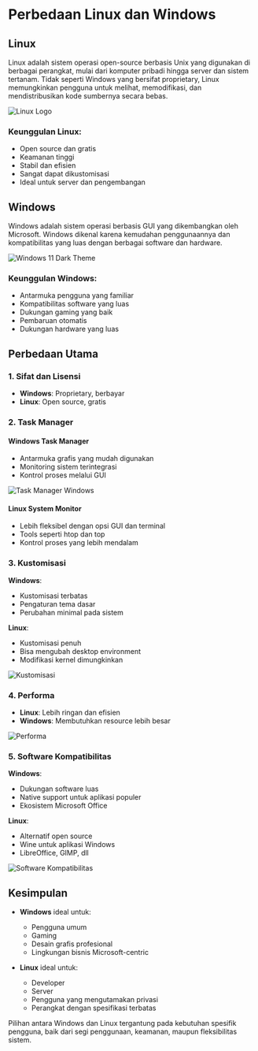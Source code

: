 # Perbedaan Linux dan Windows

## Linux
Linux adalah sistem operasi open-source berbasis Unix yang digunakan di berbagai perangkat, mulai dari komputer pribadi hingga server dan sistem tertanam. Tidak seperti Windows yang bersifat proprietary, Linux memungkinkan pengguna untuk melihat, memodifikasi, dan mendistribusikan kode sumbernya secara bebas.

![Linux Logo](https://github.com/username/repository/blob/main/images/linux.jpg)


### Keunggulan Linux:
- Open source dan gratis
- Keamanan tinggi
- Stabil dan efisien
- Sangat dapat dikustomisasi
- Ideal untuk server dan pengembangan

## Windows
Windows adalah sistem operasi berbasis GUI yang dikembangkan oleh Microsoft. Windows dikenal karena kemudahan penggunaannya dan kompatibilitas yang luas dengan berbagai software dan hardware.

![Windows 11 Dark Theme](https://www.howtogeek.com/wp-content/uploads/2021/09/windows_11_basic_hero_dark.jpg?width=1198&trim=1,1&bg-color=000&pad=1,1)

### Keunggulan Windows:
- Antarmuka pengguna yang familiar
- Kompatibilitas software yang luas
- Dukungan gaming yang baik
- Pembaruan otomatis
- Dukungan hardware yang luas

## Perbedaan Utama

### 1. Sifat dan Lisensi
- **Windows**: Proprietary, berbayar
- **Linux**: Open source, gratis

### 2. Task Manager
#### Windows Task Manager
- Antarmuka grafis yang mudah digunakan
- Monitoring sistem terintegrasi
- Kontrol proses melalui GUI

![Task Manager Windows](https://raw.githubusercontent.com/user-attachments/assets/4a8a9ee1-4c88-4930-a2ac-56382cb9ec83)

#### Linux System Monitor
- Lebih fleksibel dengan opsi GUI dan terminal
- Tools seperti htop dan top
- Kontrol proses yang lebih mendalam

### 3. Kustomisasi
**Windows**:
- Kustomisasi terbatas
- Pengaturan tema dasar
- Perubahan minimal pada sistem

**Linux**:
- Kustomisasi penuh
- Bisa mengubah desktop environment
- Modifikasi kernel dimungkinkan

![Kustomisasi](https://raw.githubusercontent.com/user-attachments/assets/0bbb26d1-e763-4192-a61d-509ddf35c7f0)

### 4. Performa
- **Linux**: Lebih ringan dan efisien
- **Windows**: Membutuhkan resource lebih besar

![Performa](https://raw.githubusercontent.com/user-attachments/assets/f07b06a4-5946-4b78-bc6c-a582d948a0cf)

### 5. Software Kompatibilitas
**Windows**:
- Dukungan software luas
- Native support untuk aplikasi populer
- Ekosistem Microsoft Office

**Linux**:
- Alternatif open source
- Wine untuk aplikasi Windows
- LibreOffice, GIMP, dll

![Software Kompatibilitas](https://raw.githubusercontent.com/user-attachments/assets/d60a13e1-f72a-4d67-a047-b04205ceb6c3)

## Kesimpulan
- **Windows** ideal untuk:
  - Pengguna umum
  - Gaming
  - Desain grafis profesional
  - Lingkungan bisnis Microsoft-centric

- **Linux** ideal untuk:
  - Developer
  - Server
  - Pengguna yang mengutamakan privasi
  - Perangkat dengan spesifikasi terbatas

Pilihan antara Windows dan Linux tergantung pada kebutuhan spesifik pengguna, baik dari segi penggunaan, keamanan, maupun fleksibilitas sistem.
